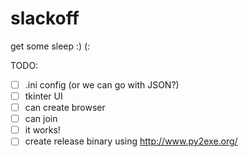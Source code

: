 # slackoff
get some sleep :) (:


TODO:
- [ ] .ini config (or we can go with JSON?)
- [ ] tkinter UI 
- [ ] can create browser
- [ ] can join
- [ ] it works!
- [ ] create release binary using http://www.py2exe.org/
